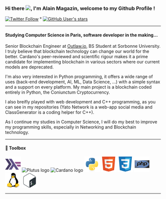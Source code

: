 ### Hi there <img src="https://raw.githubusercontent.com/MartinHeinz/MartinHeinz/master/wave.gif" width="27px">, I'm Alain Magazin, welcome to my Github Profile !

[![Twitter Follow](https://img.shields.io/twitter/follow/adotmgz?style=social)](https://twitter.com/adotmgz) ° [![GitHub User's stars](https://img.shields.io/github/stars/AlainMgz?style=social)](https://github.com/AlainMgz)
***
#### Studying Computer Science in Paris, software developer in the making...

Senior Blockchain Engineer at [Outlaw.io](https://outlaw.io), BS Student at Sorbonne University. I truly believe that blockchain technology can change our world for the better. Cardano's peer-reviewed and scientific rigour makes it a prime candidate for implementing blockchain in various sectors where our current models are deprecated.

I'm also very interested in Python programming, it offers a wide range of uses (back-end development, AI, ML, Data Science, ...) with a simple syntax and a support on every platform. My main project is a blockchain coded entirely in Python, the Coniunctum Cryptocurrency.

I also breifly played with web development and C++ programming, as you can see in my repositories (Yato Network is a web-app social media and ClassGenerator is a coding helper for C++). 

As I continue my studies in Computer Science, I will do my best to improve my programming skills, especially in Networking and Blockchain technology.

***

#### 🧰 Toolbox

<img src="https://github.com/devicons/devicon/blob/master/icons/haskell/haskell-original.svg" alt="Haskell" width="50" height="50" />  <img src="https://www.adasweethome.org/uploads/icon-plutus-U8V.png" alt="Plutus logo" width="50" height="50" /> <img src="https://cdn.worldvectorlogo.com/logos/cardano.svg" alt="Cardano logo" width="50" height="50" /> <img src="https://github.com/devicons/devicon/blob/master/icons/python/python-original.svg" alt="Python logo" width="50" height="50" /> <img src="https://github.com/devicons/devicon/blob/master/icons/html5/html5-original.svg" alt="Html logo" width="50" height="50" /> <img src="https://github.com/devicons/devicon/blob/master/icons/css3/css3-original.svg" alt="CSS logo" width="50" height="50" /> <img src="https://github.com/devicons/devicon/blob/master/icons/php/php-original.svg" alt="PHP logo" width="50" height="50" /> <img src="https://github.com/devicons/devicon/blob/master/icons/linux/linux-original.svg" alt="Linux logo" width="50" height="50" /> <img src="https://github.com/devicons/devicon/blob/master/icons/bash/bash-original.svg" alt="Bash logo" width="50" height="50" />
***



